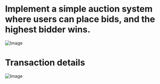 # Implement a simple auction system where users can place bids, and the highest bidder wins.
![Image](https://github.com/user-attachments/assets/81bb704b-f222-4247-a0f0-2c395de68aae)
# Transaction details
![Image](https://github.com/user-attachments/assets/cb60869f-bdc4-4d97-8611-a5a28769c9c4)
